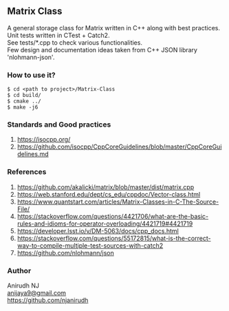 ## Matrix Class
A general storage class for Matrix written in C++ along with best practices.    
Unit tests written in CTest + Catch2.    
See tests/*.cpp to check various functionalities.      
Few design and documentation ideas taken from C++ JSON library 'nlohmann-json'.     

### How to use it?
```
$ cd <path to project>/Matrix-Class    
$ cd build/    
$ cmake ../    
$ make -j6    
```
  
### Standards and Good practices
1. https://isocpp.org/
2. https://github.com/isocpp/CppCoreGuidelines/blob/master/CppCoreGuidelines.md

### References
1. https://github.com/akalicki/matrix/blob/master/dist/matrix.cpp
2. https://web.stanford.edu/dept/cs_edu/cppdoc/Vector-class.html
3. https://www.quantstart.com/articles/Matrix-Classes-in-C-The-Source-File/
4. https://stackoverflow.com/questions/4421706/what-are-the-basic-rules-and-idioms-for-operator-overloading/4421719#4421719
5. https://developer.lsst.io/v/DM-5063/docs/cpp_docs.html
6. https://stackoverflow.com/questions/55172815/what-is-the-correct-way-to-compile-multiple-test-sources-with-catch2
7. https://github.com/nlohmann/json

### Author
Anirudh NJ     
anijaya9@gmail.com     
https://github.com/njanirudh      
